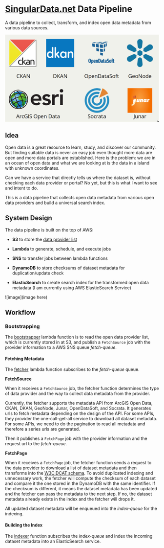 # [SingularData.net](http://singulardata.net/) Data Pipeline

A data pipeline to collect, transform, and index open data metadata from various data sources.

![platforms](images/platforms.png)

## Idea

Open data is a great resource to learn, study, and discover our community. But finding suitable data is never an easy job even thought more data are open and more data portals are established. Here is the problem: we are in an ocean of open data and what we are looking at is the data in a island with unknown coordinates.

Can we have a service that directly tells us where the dataset is, without checking each data provider or portal? No yet, but this is what I want to see and intent to do.

This is a data pipeline that collects open data metadata from various open data providers and build a universal search index.

## System Design

The data pipeline is built on the top of AWS:

* **S3** to store the [data provider list](https://github.com/SingularData/data-source/blob/master/data-sources.json)

* **Lambda** to generate, schedule, and execute jobs

* **SNS** to transfer jobs between lambda functions

* **DynamoDB** to store checksums of dataset metadata for duplication/update check

* **ElasticSearch** to create search index for the transformed open data metadata (I am currently using AWS ElasticSearch Service)

![image](image here)

## Workflow

### Bootstrapping

The [bootstrapper](https://github.com/SingularData/data-pipeline/blob/master/src/bootstrapper/index.ts) lambda function is to read the open data provider list, which is currently stored in at S3, and publish a `FetchSource` job with the provider information to a AWS SNS queue _fetch-queue_.

#### Fetching Metadata

The [fetcher](https://github.com/SingularData/data-pipeline/blob/master/src/fetcher/index.ts) lambda function subscribes to the _fetch-queue_ queue.

**FetchSource**

When it receives a `FetchSource` job, the fetcher function determines the type of data provider and the way to collect data metadata from the provider.

Currently, the fetcher supports the metadata API from ArcGIS Open Data, CKAN, DKAN, GeoNode, Junar, OpenDataSoft, and Socrata. It generates urls to fetch metadata depending on the design of the API. For some APIs, they provider the one-call-get-all service to download all dataset metadata. For some APIs, we need to do the pagination to read all metadata and therefore a series urls are generated.

Then it publishes a `FetchPage` job with the provider information and the request url to the _fetch-queue_.

**FetchPage**

When it receives a `FetchPage` job, the fetcher function sends a request to the data provider to download a list of dataset metadata and then transforms into the [W3C DCAT schema](https://www.w3.org/TR/vocab-dcat/). To avoid duplicated indexing and unnecessary work, the fetcher will compute the checksum of each dataset and compare it the one stored in the DynamoDB with the same identifier. If the checksum is different, it means the dataset metadata has been updated and the fetcher can pass the metadata to the next step. If no, the dataset metadata already exists in the index and the fetcher will drops it.

All updated dataset metadata will be enqueued into the _index-queue_ for the indexing.

#### Building the Index

The [indexer](https://github.com/SingularData/data-pipeline/blob/master/src/indexer/index.ts) function subscribes the _index-queue_ and index the incoming dataset metadata into an ElasticSearch service.
